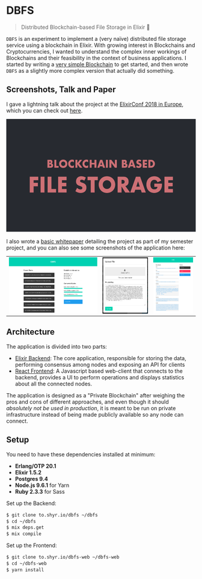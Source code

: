 DBFS
====

> Distributed Blockchain-based File Storage in Elixir 📡

`DBFS` is an experiment to implement a (very naïve) distributed file storage service using a blockchain
in Elixir. With growing interest in Blockchains and Cryptocurrencies, I wanted to understand the complex
inner workings of Blockchains and their feasibility in the context of business applications. I started
by writing a [very simple Blockchain][blog-blockchain] to get started, and then wrote `DBFS` as a
slightly more complex version that actually did something.




## Screenshots, Talk and Paper

I gave a lightning talk about the project at the [ElixirConf 2018 in Europe][elixirconf-eu], which you
can check out [here][talk-2018].

[<img src="./media/elixirconf-talk.png" height="300px" />][talk-2018]

I also wrote a [basic whitepaper][whitepaper] detailing the project as part of my semester project, and
you can also see some screenshots of the application here:

<table>
<tr>
  <td><img src="./media/screenshot-1.png" height="150px" /></td>
  <td><img src="./media/screenshot-2.png" height="150px" /></td>
  <td><img src="./media/screenshot-3.png" height="150px" /></td>
</tr>
</table>




## Architecture

The application is divided into two parts:

 - [Elixir Backend][dbfs]: The core application, responsible for storing the data, performing consensus
   among nodes and exposing an API for clients
 - [React Frontend][dbfs-web]: A Javascript based web-client that connects to the backend, provides a UI
   to perform operations and displays statistics about all the connected nodes.

The application is designed as a "Private Blockchain" after weighing the pros and cons of different
approaches, and even though it should _absolutely not be used in production_, it is meant to be run on
private infrastructure instead of being made publicly available so any node can connect.




## Setup

You need to have these dependencies installed at minimum:

 - **Erlang/OTP 20.1**
 - **Elixir 1.5.2**
 - **Postgres 9.4**
 - **Node.js 9.6.1** for Yarn
 - **Ruby 2.3.3** for Sass

Set up the Backend:

```bash
$ git clone to.shyr.io/dbfs ~/dbfs
$ cd ~/dbfs
$ mix deps.get
$ mix compile
```

Set up the Frontend:

```bash
$ git clone to.shyr.io/dbfs-web ~/dbfs-web
$ cd ~/dbfs-web
$ yarn install
```





[dbfs]:             https://github.com/sheharyarn/dbfs
[dbfs-web]:         https://github.com/sheharyarn/dbfs-web
[blog-blockchain]:  https://sheharyar.me/blog/writing-blockchain-elixir/
[talk-2018]:        https://speakerdeck.com/sheharyar/dbfs-elixirconf-eu-2018-lightning-talk
[whitepaper]:       https://jmp.sh/83yHQva
[elixirconf-eu]:    http://elixirconf.eu/

[img-talk]:         ./media/elixirconf-talk.png
[img-shot-1]:       ./media/screenshot-1.png
[img-shot-2]:       ./media/screenshot-2.png
[img-shot-3]:       ./media/screenshot-3.png
